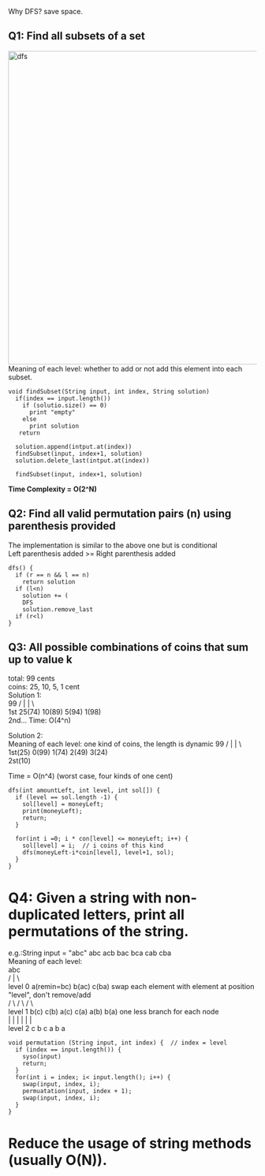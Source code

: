 Why DFS? 
save space.  


## Q1: Find all subsets of a set  
<img width="636" alt="dfs" src="https://cloud.githubusercontent.com/assets/14355257/20113669/5d6554aa-a5bf-11e6-9d60-0299db53d260.png">
Meaning of each level: whether to add or not add this element into each subset.  

```
void findSubset(String input, int index, String solution)
  if(index == input.length()) 
    if (solutio.size() == 0)
      print "empty"
    else
      print solution
   return

  solution.append(intput.at(index))
  findSubset(input, index+1, solution)
  solution.delete_last(intput.at(index))

  findSubset(input, index+1, solution)
```
**Time Complexity = O(2^N)**

## Q2: Find all valid permutation pairs (n) using parenthesis provided
The implementation is similar to the above one but is conditional   
Left parenthesis added >= Right parenthesis added  
```
dfs() {
  if (r == n && l == n)
    return solution
  if (l<n)
    solution += (
    DFS
    solution.remove_last
  if (r<l)
}
```
## Q3: All possible combinations of coins that sum up to value k
total: 99 cents  
coins: 25, 10, 5, 1 cent  
Solution 1:  
              99
       /     |     |     \          
1st 25(74) 10(89) 5(94) 1(98)   
2nd...
Time: O(4^n)

Solution 2:  
Meaning of each level: one kind of coins, the length is dynamic
                    99
           /     |     |     \          
1st(25) 0(99)  1(74)  2(49) 3(24)   
2st(10)

Time = O(n^4) (worst case, four kinds of one cent)
```
dfs(int amountLeft, int level, int sol[]) {
  if (level == sol.length -1) {
    sol[level] = moneyLeft;
    print(moneyLeft);
    return;
  }
  
  for(int i =0; i * con[level] <= moneyLeft; i++) {
    sol[level] = i;  // i coins of this kind
    dfs(moneyLeft-i*coin[level], level+1, sol);
  }
}
```

# Q4: Given a string with non-duplicated letters, print all permutations of the string.  
e.g.:String input = "abc"     abc acb bac bca cab cba  
Meaning of each level:   
                        abc  
              /          |          \  
level 0  a(remin=bc)   b(ac)         c(ba)    swap each element with element at position "level", don't remove/add        
           /   \       /   \         /   \  
level 1  b(c)  c(b)   a(c)  c(a)    a(b)  b(a)  one less branch for each node  
          |     |     |     |       |     |  
level 2   c     b     c     a       b     a  
```
void permutation (String input, int index) {  // index = level
  if (index == input.length()) {
    syso(input)
    return;
  }
  for(int i = index; i< input.length(); i++) {
    swap(input, index, i);
    permuatation(input, index + 1);
    swap(input, index, i);
  }
}
```
# Reduce the usage of string methods (usually O(N)).
